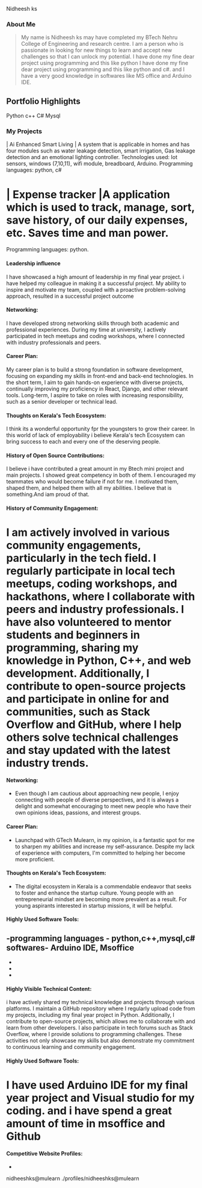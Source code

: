 
Nidheesh ks




### About Me

>My  name is Nidheesh ks may have completed my BTech Nehru College of Engineering and research centre. I am a person who is passionate in looking for new things to learn  and accept new challenges  so that I can unlock my potential. I have done my fine dear project using programming and this like python I have done my fine dear project using programming and this like python and  c#. and I have a very good knowledge in softwares like MS office and Arduino IDE.




## Portfolio Highlights
Python
c++
C#
Mysql


### My Projects


|  Ai Enhanced Smart Living         |    A system that is applicable in homes and has four modules such as water leakage detection, smart irrigation, Gas leakage detection and an emotional lighting controller.
Technologies used: Iot sensors, windows (7,10,11), wifi module, breadboard, Arduino. Programming 
languages: python, c# 

| Expense tracker 
|A application which is used to track, manage, sort, save history, of our daily expenses, etc. Saves time and man power.
=======

                                         
          

Programming languages: python.


#### Leadership influence 
I have showcased a high  amount of leadership in my final year project. i have helped my colleague in making it a successful project. My ability to inspire and motivate my team, coupled with a proactive problem-solving approach, resulted in a successful project outcome

#### Networking:

I have developed strong networking skills through both academic and professional experiences. During my time at university, I actively participated in tech meetups and coding workshops, where I connected with industry professionals and peers. 

#### Career Plan:

My career plan is to build a strong foundation in software development, focusing on expanding my skills in front-end and back-end technologies. In the short term, I aim to gain hands-on experience with diverse projects, continually improving my proficiency in React, Django, and other relevant tools. Long-term, I aspire to take on roles with increasing responsibility, such as a senior developer or technical lead. 

#### Thoughts on Kerala's Tech Ecosystem:
 I think its a wonderful opportunity fpr the youngsters to grow their career. In this world of lack of employability i believe Kerala's tech Ecosystem can bring success to each and every one of the deserving people.

#### History of Open Source Contributions:
 I believe i have contributed a great amount in my Btech mini project and main projects. I showed great competency in both of them. I encouraged my teammates who would become failure if not for me. I motivated them, shaped them, and helped them with all my abilities.
 I believe that is something.And iam proud of that.

#### History of Community Engagement:

I am actively involved in various community engagements, particularly in the tech field. I regularly participate in local tech meetups, coding workshops, and hackathons, where I collaborate with peers and industry professionals. I have also volunteered to mentor students and beginners in programming, sharing my knowledge in Python, C++, and web development. Additionally, I contribute to open-source projects and participate in online for and communities, such as Stack Overflow and GitHub, where I help others solve technical challenges and stay updated with the latest industry trends.
=======


#### Networking:

- Even though I am cautious about approaching new people, I enjoy connecting with people of diverse perspectives, and it is always a delight and somewhat encouraging to meet new people who have their own opinions ideas, passions, and interest groups.

#### Career Plan:

- Launchpad with GTech Mulearn, in my opinion, is a fantastic spot for me to sharpen my abilities and increase my self-assurance. Despite my lack of experience with computers, I'm committed to helping her become more proficient.

#### Thoughts on Kerala's Tech Ecosystem:

- The digital ecosystem in Kerala is a commendable endeavor that seeks to foster and enhance the startup culture. Young people with an entrepreneurial mindset are becoming more prevalent as a result. For young aspirants interested in startup missions, it will be helpful.


#### Highly Used Software Tools:


-programming languages - python,c++,mysql,c#
softwares- Arduino IDE, Msoffice
-
- 

- 
- 
#### Highly Visible Technical Content:

i have actively shared my technical knowledge and projects through various platforms. I maintain a GitHub repository where I regularly upload code from my projects, including my final year project in Python. Additionally, I contribute to open-source projects, which allows me to collaborate with and learn from other developers. I also participate in tech forums such as Stack Overflow, where I provide solutions to programming challenges. These activities not only showcase my skills but also demonstrate my commitment to continuous learning and community engagement.

#### Highly Used Software Tools:


I have used Arduino IDE for my final year project and Visual studio for my coding. and i have spend a great amount of time in msoffice and Github
=======


#### Competitive Website Profiles:
- 




nidheeshks@mulearn
./profiles/nidheeshks@mulearn


